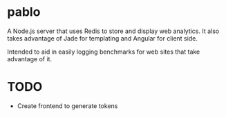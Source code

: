 pablo
=====

A Node.js server that uses Redis to store and display web analytics.  It also takes advantage of Jade for templating and Angular for client side.  

Intended to aid in easily logging benchmarks for web sites that take advantage of it.

TODO
====

- Create frontend to generate tokens